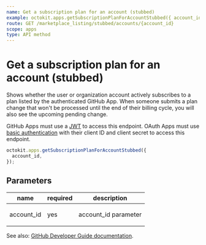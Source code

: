 ```yaml
---
name: Get a subscription plan for an account (stubbed)
example: octokit.apps.getSubscriptionPlanForAccountStubbed({ account_id })
route: GET /marketplace_listing/stubbed/accounts/{account_id}
scope: apps
type: API method
---
```


# Get a subscription plan for an account (stubbed)

Shows whether the user or organization account actively subscribes to a plan listed by the authenticated GitHub App. When someone submits a plan change that won't be processed until the end of their billing cycle, you will also see the upcoming pending change.

GitHub Apps must use a [JWT](https://developer.github.com/apps/building-github-apps/authenticating-with-github-apps/#authenticating-as-a-github-app) to access this endpoint. OAuth Apps must use [basic authentication](https://developer.github.com/v3/auth/#basic-authentication) with their client ID and client secret to access this endpoint.

```js
octokit.apps.getSubscriptionPlanForAccountStubbed({
  account_id,
});
```

## Parameters

<table>
  <thead>
    <tr>
      <th>name</th>
      <th>required</th>
      <th>description</th>
    </tr>
  </thead>
  <tbody>
    <tr><td>account_id</td><td>yes</td><td>

account_id parameter

</td></tr>
  </tbody>
</table>

See also: [GitHub Developer Guide documentation](https://developer.github.com/v3/apps/marketplace/#get-a-subscription-plan-for-an-account-stubbed).
